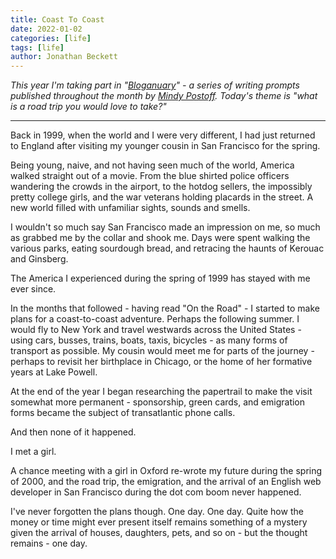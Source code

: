 ```yaml
---
title: Coast To Coast
date: 2022-01-02
categories: [life]
tags: [life]
author: Jonathan Beckett
---
```


*This year I'm taking part in "[Bloganuary](https://bloganuary.wordpress.com/)" - a series of writing prompts published throughout the month by [Mindy Postoff](https://bloganuary.wordpress.com/author/mindywoothemes/). Today's theme is "what is a road trip you would love to take?"*

---

Back in 1999, when the world and I were very different, I had just returned to England after visiting my younger cousin in San Francisco for the spring.

Being young, naive, and not having seen much of the world, America walked straight out of a movie. From the blue shirted police officers wandering the crowds in the airport, to the hotdog sellers, the impossibly pretty college girls, and the war veterans holding placards in the street. A new world filled with unfamiliar sights, sounds and smells.

I wouldn't so much say San Francisco made an impression on me, so much as grabbed me by the collar and shook me. Days were spent walking the various parks, eating sourdough bread, and retracing the haunts of Kerouac and Ginsberg.

The America I experienced during the spring of 1999 has stayed with me ever since.

In the months that followed - having read "On the Road" - I started to make plans for a coast-to-coast adventure. Perhaps the following summer. I would fly to New York and travel westwards across the United States - using cars, busses, trains, boats, taxis, bicycles - as many forms of transport as possible. My cousin would meet me for parts of the journey - perhaps to revisit her birthplace in Chicago, or the home of her formative years at Lake Powell.

At the end of the year I began researching the papertrail to make the visit somewhat more permanent - sponsorship, green cards, and emigration forms became the subject of transatlantic phone calls.

And then none of it happened.

I met a girl.

A chance meeting with a girl in Oxford re-wrote my future during the spring of 2000, and the road trip, the emigration, and the arrival of an English web developer in San Francisco during the dot com boom never happened.

I've never forgotten the plans though. One day. One day. Quite how the money or time might ever present itself remains something of a mystery given the arrival of houses, daughters, pets, and so on - but the thought remains - one day.